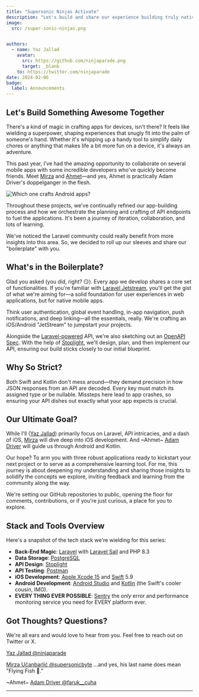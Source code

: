 ```yaml
---
title: "Supersonic Ninjas Activate"
description: "Let's build and share our experience building truly native apps!"
image:
  src: /super-sonic-ninjas.png


authors:
  - name: Yaz Jallad
    avatar:
      src: https://github.com/ninjaparade.png
      target: _blank
    to: https://twitter.com/ninjaparade
date: 2024-02-06
badge:
  label: Announcements
---
```


## Let's Build Something Awesome Together

There's a kind of magic in crafting apps for devices, isn't there? It feels like wielding a superpower, shaping experiences that snugly fit into the palm of someone's hand. Whether it's whipping up a handy tool to simplify daily chores or anything that makes life a bit more fun on a device, it's always an adventure.

This past year, I've had the amazing opportunity to collaborate on several mobile apps with some incredible developers who've quickly become friends. Meet [Mirza](https://twitter.com/supersonicbyte) and [Ahmet](https://twitter.com/faruk__cuha)—and yes, Ahmet is practically Adam Driver's doppelganger in the flesh. 

![Which one crafts Android apps?](which-is-which.png "Spot the difference")

Throughout these projects, we've continually refined our app-building process and how we orchestrate the planning and crafting of API endpoints to fuel the applications. It's been a journey of iteration, collaboration, and lots of learning.

We've noticed the Laravel community could really benefit from more insights into this area. So, we decided to roll up our sleeves and share our "boilerplate" with you.

## What's in the Boilerplate?

Glad you asked (you did, right? 😏). Every app we develop shares a core set of functionalities. If you're familiar with [Laravel Jetstream](https://jetstream.laravel.com/introduction.html), you'll get the gist of what we're aiming for—a solid foundation for user experiences in web applications, but for native mobile apps.

Think user authentication, global event handling, in-app navigation, push notifications, and deep linking—all the essentials, really. We're crafting an iOS/Android "JetStream" to jumpstart your projects.

Alongside the [Laravel-powered](https://laravel.com) API, we're also sketching out an [OpenAPI Spec](https://en.wikipedia.org/wiki/OpenAPI_Specification). With the help of [Stoplight](https://stoplight.io/), we'll design, plan, and then implement our API, ensuring our build sticks closely to our initial blueprint.

## Why So Strict?

Both Swift and Kotlin don't mess around—they demand precision in how JSON responses from an API are decoded. Every key must match its assigned type or be nullable. Missteps here lead to app crashes, so ensuring your API dishes out exactly what your app expects is crucial. 

## Our Ultimate Goal?

While I'll ([Yaz Jallad](https://twitter.com/ninjaparade)) primarily focus on Laravel, API intricacies, and a dash of iOS, [Mirza](https://twitter.com/supersonicbyte) will dive deep into iOS development. And ~Ahmet~ [Adam Driver](https://twitter.com/faruk__cuha) will guide us through Android and Kotlin.

Our hope? To arm you with three robust applications ready to kickstart your next project or to serve as a comprehensive learning tool. For me, this journey is about deepening my understanding and sharing those insights to solidify the concepts we explore, inviting feedback and learning from the community along the way.

We're setting our GitHub repositories to public, opening the floor for comments, contributions, or if you're just curious, a place for you to explore.

## Stack and Tools Overview

Here's a snapshot of the tech stack we're wielding for this series:
- **Back-End Magic**: [Laravel](https://laravel.com) with [Laravel Sail](https://laravel.com/docs/10.x/sail) and PHP 8.3
- **Data Storage**: [PostgreSQL](https://www.postgresql.org)
- **API Design**: [Stoplight](https://stoplight.io/)
- **API Testing**: [Postman](https://www.postman.com/)
- **iOS Development**: [Apple Xcode 15](https://developer.apple.com/xcode/) and [Swift](https://developer.apple.com/swift/) 5.9
- **Android Development**: [Android Studio](https://developer.android.com/studio) and [Kotlin](https://kotlinlang.org/) (the Swift's cooler cousin, IMO).
- **EVERY THING EVER POSSIBLE**: [Sentry](https://sentry.io) the _only_ error and performance monitoring service you need for EVERY platform ever. 

## Got Thoughts? Questions?

We're all ears and would love to hear from you. Feel free to reach out on Twitter or X.

[Yaz Jallad @ninjaparade](https://twitter.com/ninjaparade)

[Mirza Učanbarlić @supersonicbyte](https://twitter.com/supersonicbyte) ...and yes, his last name does mean "Flying Fish 🐠."

~Ahmet~ [Adam Driver @faruk__cuha](https://twitter.com/faruk__cuha) 

---
